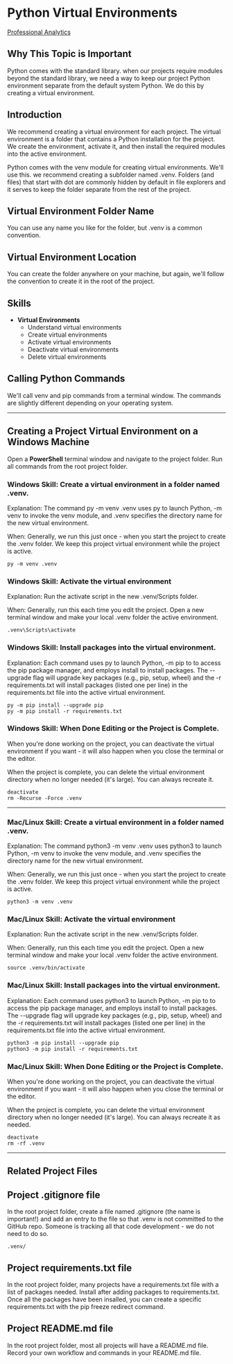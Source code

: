 # Python Virtual Environments

[Professional Analytics](https://github.com/denisecase/pro-analytics)

## Why This Topic is Important

Python comes with the standard library.
when our projects require modules beyond the standard library, we need a way to keep our project Python environment separate from the default system Python.
We do this by creating a virtual environment.

## Introduction

We recommend creating a virtual environment for each project.
The virtual environment is a folder that contains a Python installation for the project.
We create the environment, activate it, and then install the required modules into the active environment.

Python comes with the venv module for creating virtual environments. We'll use this.
we recommend creating a subfolder named .venv. Folders (and files) that start with dot are commonly hidden by default in file explorers and it serves to keep the folder separate from the rest of the project.

## Virtual Environment Folder Name

You can use any name you like for the folder, but .venv is a common convention.

## Virtual Environment Location

You can create the folder anywhere on your machine, but again, we'll follow the convention to create it in the root of the project.

## Skills

- **Virtual Environments**
  - Understand virtual environments
  - Create virtual environments
  - Activate virtual environments
  - Deactivate virtual environments
  - Delete virtual environments

## Calling Python Commands

We'll call venv and pip commands from a terminal window. The commands are slightly different depending on your operating system.

-----

## Creating a Project Virtual Environment on a Windows Machine

Open a **PowerShell** terminal window and navigate to the project folder.
Run all commands from the root project folder. 

### Windows Skill: Create a virtual environment in a folder named .venv. 

Explanation: The command py -m venv .venv uses py to launch Python,
-m venv to invoke the venv module,
and .venv specifies the directory name for the new virtual environment.

When: Generally, we run this just once - when you start the project to create the .venv folder. 
We keep this project virtual environment while the project is active. 


```shell
py -m venv .venv
```

### Windows Skill: Activate the virtual environment 

Explanation: Run the activate script in the new .venv/Scripts folder. 

When: Generally, run this each time you edit the project. 
Open a new terminal window and make your local .venv folder the active environment. 

```shell
.venv\Scripts\activate
```

### Windows Skill: Install packages into the virtual environment.

Explanation: Each command uses py to launch Python, -m pip to to access the pip package manager,
and employs install to install packages. The --upgrade flag will upgrade key packages (e.g., pip, setup, wheel) 
and the -r requirements.txt will install packages (listed one per line) in the requirements.txt file
into the active virtual environment. 

```shell
py -m pip install --upgrade pip
py -m pip install -r requirements.txt
```

### Windows Skill: When Done Editing or the Project is Complete.

When you're done working on the project, you can 
deactivate the virtual environment if you want - it will also happen when you close the terminal or the editor. 

When the project is complete, you can delete the virtual environment directory when no longer needed (it's large).
You can always recreate it. 

```shell
deactivate
rm -Recurse -Force .venv
```

-----

### Mac/Linux Skill: Create a virtual environment in a folder named .venv. 

Explanation: The command python3 -m venv .venv uses python3 to launch Python,
-m venv to invoke the venv module,
and .venv specifies the directory name for the new virtual environment.

When: Generally, we run this just once - when you start the project to create the .venv folder. 
We keep this project virtual environment while the project is active. 


```shell
python3 -m venv .venv
```

### Mac/Linux Skill: Activate the virtual environment 

Explanation: Run the activate script in the new .venv/Scripts folder. 

When: Generally, run this each time you edit the project. 
Open a new terminal window and make your local .venv folder the active environment. 

```shell
source .venv/bin/activate
```

### Mac/Linux Skill: Install packages into the virtual environment.

Explanation: Each command uses python3 to launch Python, -m pip to to access the pip package manager,
and employs install to install packages. The --upgrade flag will upgrade key packages (e.g., pip, setup, wheel) 
and the -r requirements.txt will install packages (listed one per line) in the requirements.txt file
into the active virtual environment. 

```shell
python3 -m pip install --upgrade pip
python3 -m pip install -r requirements.txt
```

### Mac/Linux Skill: When Done Editing or the Project is Complete.

When you're done working on the project, you can 
deactivate the virtual environment if you want - it will also happen when you close the terminal or the editor. 

When the project is complete, you can delete the virtual environment directory when no longer needed (it's large).
You can always recreate it as needed.

```shell
deactivate
rm -rf .venv
```
-----

## Related Project Files

## Project .gitignore file

In the root project folder, create a file named .gitignore (the name is important!) and add an entry to the file so that .venv is not committed to the GitHub repo.
Someone is tracking all that code development - we do not need to do so.

```
.venv/
```

## Project requirements.txt file

In the root project folder, many projects have a requirements.txt file with a list of packages needed. Install after adding packages to requirements.txt.
Once all the packages have been insalled, you can create a specific requirements.txt with the pip freeze redirect command. 

## Project README.md file

In the root project folder, most all projects will have a README.md file. 
Record your own workflow and commands in your README.md file. 

